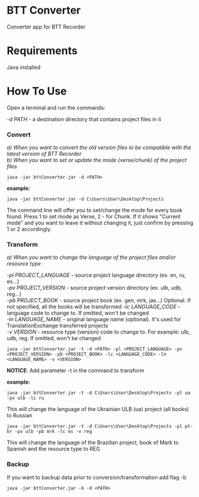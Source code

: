 # BTT Converter  
Converter app for BTT Recorder  

# Requirements
Java installed

# How To Use
Open a terminal and run the commands:

*-d PATH* - a destination directory that contains project files in it

### Convert
*a) When you want to convert the old version files to be compatible with the latest version of BTT Recorder*  
*b) When you want to set or update the mode (verse/chunk) of the project files*

    java -jar bttConverter.jar -d <PATH>

**example:**

    java -jar bttConverter.jar -d C\Users\User\Desktop\Projects

The command line will offer you to set/change the mode for every book found. Press 1 to set mode as Verse, 2 - for Chunk. If it shows "Current mode" and you want to leave it without changing it, just confirm by pressing 1 or 2 accordingly.

### Transform
*a) When you want to change the language of the project files and/or resource type*

*-pl PROJECT_LANGUAGE* - source project language directory (ex. en, ru, es...)  
*-pv PROJECT_VERSION* - source project version directory (ex. ulb, udb, reg...)  
*-pb PROJECT_BOOK* - source project book (ex. gen, mrk, jas...) Optional. If not specified, all the books will be transformed
*-lc LANGUAGE_CODE* - language code to change to. If omitted, won't be changed   
*-ln LANGUAGE_NAME* - original language name (optional). It's used for TranslationExchange transferred projects  
*-v VERSION* - resource type (version) code to change to. For example: ulb, udb, reg. If omitted, won't be changed   

    java -jar bttConverter.jar -t -d <PATH> -pl <PROJECT_LANGUAGE> -pv <PROJECT_VERSION> -pb <PROJECT_BOOK> -lc <LANGUAGE_CODE> -ln <LANGUAGE_NAME> -v <VERSION>

**NOTICE**: Add parameter -t in the command to transform

**example:**

    java -jar bttConverter.jar -t -d C\Users\User\Desktop\Projects -pl ua -pv ulb -lc ru
This will change the language of the Ukrainian ULB (ua) project (all books) to Russian

    java -jar bttConverter.jar -t -d C\Users\User\Desktop\Projects -pl pt-br -pv ulb -pb mrk -lc es -v reg

This will change the language of the Brazilian project, book of Mark to Spanish and the resource type to REG

### Backup
If you want to backup data prior to conversion/transformation add flag -b

	java -jar bttConverter.jar -b -d <PATH>